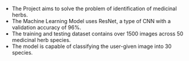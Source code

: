 * The Project aims to solve the problem of identification of medicinal herbs.
* The Machine Learning Model uses ResNet, a type of CNN with a validation accuracy of 96%.
* The training and testing dataset contains over 1500 images across 50 medicinal herb species.
* The model is capable of classifying the user-given image into 30 species.

